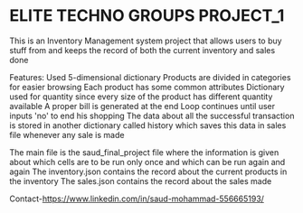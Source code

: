 # ELITE TECHNO GROUPS PROJECT_1
This is an Inventory Management system project that allows users to buy stuff from and keeps the record of both the current inventory and sales done

Features:
Used 5-dimensional dictionary
Products are divided in categories for easier browsing
Each product has some common attributes
Dictionary used for quantity since every size of the product has different quantity available
A proper bill is generated at the end
Loop continues until user inputs 'no' to end his shopping
The data about all the successful transaction is stored in another dictionary called history which saves this data in sales file whenever any sale is made

The main file is the saud_final_project file where the information is given about which cells are to be run only once and which can be run again and again
The inventory.json contains the record about the current products in the inventory
The sales.json contains the record about the sales made 


Contact-https://www.linkedin.com/in/saud-mohammad-556665193/
